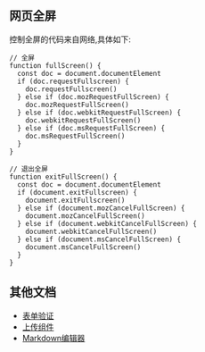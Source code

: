 ## 网页全屏
控制全屏的代码来自网络,具体如下:

```
// 全屏
function fullScreen() {
  const doc = document.documentElement
  if (doc.requestFullscreen) {
    doc.requestFullscreen()
  } else if (doc.mozRequestFullScreen) {
    doc.mozRequestFullScreen()
  } else if (doc.webkitRequestFullScreen) {
    doc.webkitRequestFullScreen()
  } else if (doc.msRequestFullScreen) {
    doc.msRequestFullScreen()
  }
}

// 退出全屏
function exitFullScreen() {
  const doc = document.documentElement
  if (document.exitFullscreen) {
    document.exitFullscreen()
  } else if (document.mozCancelFullScreen) {
    document.mozCancelFullScreen()
  } else if (document.webkitCancelFullScreen) {
    document.webkitCancelFullScreen()
  } else if (document.msCancelFullScreen) {
    document.msCancelFullScreen()
  }
}
```

## 其他文档
- [表单验证](https://github.com/mvpzx/elapse/blob/master/be/src/docs/%E8%A1%A8%E5%8D%95%E9%AA%8C%E8%AF%81.md)
- [上传组件](https://github.com/mvpzx/elapse/blob/master/be/src/docs/上传组件.md)
- [Markdown编辑器](https://github.com/mvpzx/elapse/blob/master/be/src/docs/Markdown编辑器.md)